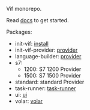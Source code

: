 ﻿Vif monorepo.

Read [docs](https://vif.adclz.net) to get started.

Packages:
 - init-vif: [install](https://vif.adclz.net/install/install)
 - init-vif-provider: [provider](https://vif.adclz.net/advanced/set-up-a-provider)
 - language-builder: [provider](https://vif.adclz.net/advanced/set-up-a-provider)
 - s7:
    - 1200: S7 1200 Provider
    - 1500: S7 1500 Provider
 - standard: standard Provider
 - task-runner: [task-runner](https://vif.adclz.net/concept/task-runner)
 - ui: [ui](https://vif.adclz.net/simulation/user-interface)
 - volar: [volar](https://vif.adclz.net/language/volar)